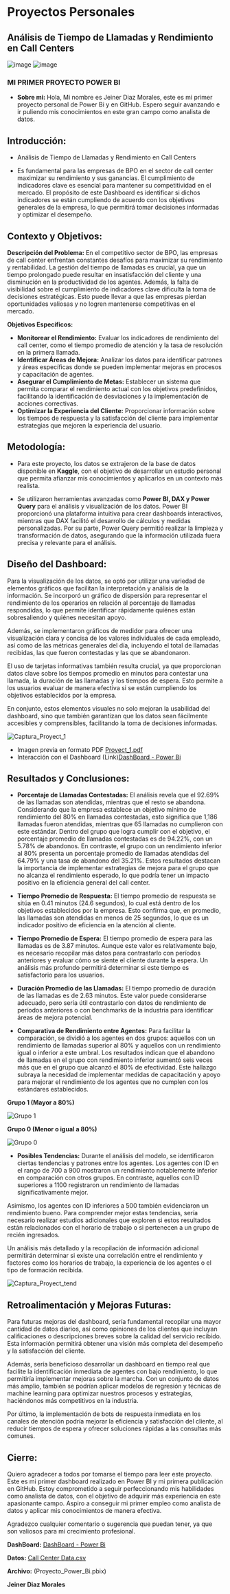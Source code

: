 # Proyectos Personales
## Análisis de Tiempo de Llamadas y Rendimiento en Call Centers
![image](https://github.com/user-attachments/assets/3a7c54cb-dc6a-403d-8c73-a548729ea3e7) ![image](https://github.com/user-attachments/assets/ae6efe9b-bba2-456f-9929-8008579e73c9)

 ### MI PRIMER PROYECTO POWER BI 

- **Sobre mi:** 
Hola, Mi nombre es Jeiner Diaz Morales, este es mi primer proyecto personal de Power Bi y en GitHub. Espero seguir avanzando e ir puliendo mis conocimientos en este gran campo como analista de datos.

## Introducción:
- Análisis de Tiempo de Llamadas y Rendimiento en Call Centers

- Es fundamental para las empresas de BPO en el sector de call center maximizar su rendimiento y sus ganancias. El cumplimiento de indicadores clave es esencial para mantener su competitividad en el mercado. El propósito de este Dashboard es identificar si dichos indicadores se están cumpliendo de acuerdo con los objetivos generales de la empresa, lo que permitirá tomar decisiones informadas y optimizar el desempeño.

## Contexto y Objetivos:

**Descripción del Problema:** En el competitivo sector de BPO, las empresas de call center enfrentan constantes desafíos para maximizar su rendimiento y rentabilidad. La gestión del tiempo de llamadas es crucial, ya que un tiempo prolongado puede resultar en insatisfacción del cliente y una disminución en la productividad de los agentes. Además, la falta de visibilidad sobre el cumplimiento de indicadores clave dificulta la toma de decisiones estratégicas. Esto puede llevar a que las empresas pierdan oportunidades valiosas y no logren mantenerse competitivas en el mercado.

**Objetivos Específicos:**

- **Monitorear el Rendimiento:** Evaluar los indicadores de rendimiento del call center, como el tiempo promedio de atención y la tasa de resolución en la primera llamada.
- **Identificar Áreas de Mejora:** Analizar los datos para identificar patrones y áreas específicas donde se pueden implementar mejoras en procesos y capacitación de agentes.
- **Asegurar el Cumplimiento de Metas:** Establecer un sistema que permita comparar el rendimiento actual con los objetivos predefinidos, facilitando la identificación de desviaciones y la implementación de acciones correctivas.
- **Optimizar la Experiencia del Cliente:** Proporcionar información sobre los tiempos de respuesta y la satisfacción del cliente para implementar estrategias que mejoren la experiencia del usuario.

## Metodología:

- Para este proyecto, los datos se extrajeron de la base de datos disponible en **Kaggle**, con el objetivo de desarrollar un estudio personal que permita afianzar mis conocimientos y aplicarlos en un contexto más realista.

- Se utilizaron herramientas avanzadas como **Power BI, DAX y Power Query** para el análisis y visualización de los datos. Power BI proporcionó una plataforma intuitiva para crear dashboards interactivos, mientras que DAX facilitó el desarrollo de cálculos y medidas personalizadas. Por su parte, Power Query permitió realizar la limpieza y transformación de datos, asegurando que la información utilizada fuera precisa y relevante para el análisis.


## Diseño del Dashboard:

Para la visualización de los datos, se optó por utilizar una variedad de elementos gráficos que facilitan la interpretación y análisis de la información. Se incorporó un gráfico de dispersión para representar el rendimiento de los operarios en relación al porcentaje de llamadas respondidas, lo que permite identificar rápidamente quiénes están sobresaliendo y quiénes necesitan apoyo.

Además, se implementaron gráficos de medidor para ofrecer una visualización clara y concisa de los valores individuales de cada empleado, así como de las métricas generales del día, incluyendo el total de llamadas recibidas, las que fueron contestadas y las que se abandonaron.

El uso de tarjetas informativas también resulta crucial, ya que proporcionan datos clave sobre los tiempos promedio en minutos para contestar una llamada, la duración de las llamadas y los tiempos de espera. Esto permite a los usuarios evaluar de manera efectiva si se están cumpliendo los objetivos establecidos por la empresa.

En conjunto, estos elementos visuales no solo mejoran la usabilidad del dashboard, sino que también garantizan que los datos sean fácilmente accesibles y comprensibles, facilitando la toma de decisiones informadas.

  
![Captura_Proyect_1](https://github.com/user-attachments/assets/ebbe749c-8bd0-4825-80db-fd4a6b44be7f)
- Imagen previa en formato PDF [Proyect_1.pdf](https://github.com/user-attachments/files/17464420/Proyect_1.pdf)
- Interacción con el Dashboard (Link)[DashBoard - Power Bi](https://app.powerbi.com/view?r=eyJrIjoiZDVkNWFiMzEtNmE2Ny00NjIyLWFjZTctNWQ5NWYxNDNiZTExIiwidCI6ImJhYjBiNjc5LWJkNWYtNGZlOC1iNTE2LWM2YjhiMzE3Yzc4MiIsImMiOjR9)

## Resultados y Conclusiones:
- **Porcentaje de Llamadas Contestadas:**
El análisis revela que el 92.69% de las llamadas son atendidas, mientras que el resto se abandona. Considerando que la empresa establece un objetivo mínimo de rendimiento del 80% en llamadas contestadas, esto significa que 1,186 llamadas fueron atendidas, mientras que 65 llamadas no cumplieron con este estándar.
Dentro del grupo que logra cumplir con el objetivo, el porcentaje promedio de llamadas contestadas es de 94.22%, con un 5.78% de abandonos. En contraste, el grupo con un rendimiento inferior al 80% presenta un porcentaje promedio de llamadas atendidas del 64.79% y una tasa de abandono del 35.21%.
Estos resultados destacan la importancia de implementar estrategias de mejora para el grupo que no alcanza el rendimiento esperado, lo que podría tener un impacto positivo en la eficiencia general del call center.

- **Tiempo Promedio de Respuesta:** El tiempo promedio de respuesta se sitúa en 0.41 minutos (24.6 segundos), lo cual está dentro de los objetivos establecidos por la empresa. Esto confirma que, en promedio, las llamadas son atendidas en menos de 25 segundos, lo que es un indicador positivo de eficiencia en la atención al cliente.

- **Tiempo Promedio de Espera:** El tiempo promedio de espera para las llamadas es de 3.87 minutos. Aunque este valor es relativamente bajo, es necesario recopilar más datos para contrastarlo con períodos anteriores y evaluar cómo se siente el cliente durante la espera. Un análisis más profundo permitirá determinar si este tiempo es satisfactorio para los usuarios.

- **Duración Promedio de las Llamadas:** El tiempo promedio de duración de las llamadas es de 2.63 minutos. Este valor puede considerarse adecuado, pero sería útil contrastarlo con datos de rendimiento de períodos anteriores o con benchmarks de la industria para identificar áreas de mejora potencial.

- **Comparativa de Rendimiento entre Agentes:** Para facilitar la comparación, se dividió a los agentes en dos grupos: aquellos con un rendimiento de llamadas superior al 80% y aquellos con un rendimiento igual o inferior a este umbral. Los resultados indican que el abandono de llamadas en el grupo con rendimiento inferior aumentó seis veces más que en el grupo que alcanzó el 80% de efectividad. Este hallazgo subraya la necesidad de implementar medidas de capacitación y apoyo para mejorar el rendimiento de los agentes que no cumplen con los estándares establecidos.


**Grupo 1 (Mayor a 80%)**

![Grupo 1 ](https://github.com/user-attachments/assets/980cac21-c319-4703-8145-69748d02a9e3)

**Grupo 0 (Menor o igual a 80%)**

![Grupo 0 ](https://github.com/user-attachments/assets/07eb3b3b-f4e2-4add-bf0c-207d554aa84e)

- **Posibles Tendencias:** Durante el análisis del modelo, se identificaron ciertas tendencias y patrones entre los agentes. Los agentes con ID en el rango de 700 a 900 mostraron un rendimiento notablemente inferior en comparación con otros grupos. En contraste, aquellos con ID superiores a 1100 registraron un rendimiento de llamadas significativamente mejor.

Asimismo, los agentes con ID inferiores a 500 también evidenciaron un rendimiento bueno. Para comprender mejor estas tendencias, sería necesario realizar estudios adicionales que exploren si estos resultados están relacionados con el horario de trabajo o si pertenecen a un grupo de recién ingresados.

Un análisis más detallado y la recopilación de información adicional permitirán determinar si existe una correlación entre el rendimiento y factores como los horarios de trabajo, la experiencia de los agentes o el tipo de formación recibida.

![Captura_Proyect_tend](https://github.com/user-attachments/assets/20821d9f-f1cc-435d-8696-a845207d7b59)

## Retroalimentación y Mejoras Futuras:

Para futuras mejoras del dashboard, sería fundamental recopilar una mayor cantidad de datos diarios, así como opiniones de los clientes que incluyan calificaciones o descripciones breves sobre la calidad del servicio recibido. Esta información permitirá obtener una visión más completa del desempeño y la satisfacción del cliente.

Además, sería beneficioso desarrollar un dashboard en tiempo real que facilite la identificación inmediata de agentes con bajo rendimiento, lo que permitiría implementar mejoras sobre la marcha. Con un conjunto de datos más amplio, también se podrían aplicar modelos de regresión y técnicas de machine learning para optimizar nuestros procesos y estrategias, haciéndonos más competitivos en la industria.

Por último, la implementación de bots de respuesta inmediata en los canales de atención podría mejorar la eficiencia y satisfacción del cliente, al reducir tiempos de espera y ofrecer soluciones rápidas a las consultas más comunes.

## Cierre:

Quiero agradecer a todos por tomarse el tiempo para leer este proyecto. Este es mi primer dashboard realizado en Power BI y mi primera publicación en GitHub. Estoy comprometido a seguir perfeccionando mis habilidades como analista de datos, con el objetivo de adquirir más experiencia en este apasionante campo. Aspiro a conseguir mi primer empleo como analista de datos y aplicar mis conocimientos de manera efectiva.

Agradezco cualquier comentario o sugerencia que puedan tener, ya que son valiosos para mi crecimiento profesional.

**DashBoard:** [DashBoard - Power Bi](https://app.powerbi.com/view?r=eyJrIjoiZDVkNWFiMzEtNmE2Ny00NjIyLWFjZTctNWQ5NWYxNDNiZTExIiwidCI6ImJhYjBiNjc5LWJkNWYtNGZlOC1iNTE2LWM2YjhiMzE3Yzc4MiIsImMiOjR9)

**Datos:**  [Call Center Data.csv](https://github.com/user-attachments/files/17466054/Call.Center.Data.csv)

**Archivo:** (Proyecto_Power_Bi.pbix)

**Jeiner Diaz Morales**
